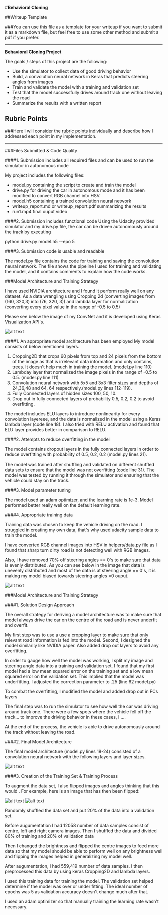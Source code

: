 #**Behavioral Cloning** 

##Writeup Template

###You can use this file as a template for your writeup if you want to submit it as a markdown file, but feel free to use some other method and submit a pdf if you prefer.

---

**Behavioral Cloning Project**

The goals / steps of this project are the following:
* Use the simulator to collect data of good driving behavior
* Build, a convolution neural network in Keras that predicts steering angles from images
* Train and validate the model with a training and validation set
* Test that the model successfully drives around track one without leaving the road
* Summarize the results with a written report


[//]: # (Image References)

[image1]: ./examples/placeholder.png "Model Visualization"
[image2]: ./examples/placeholder.png "Grayscaling"
[image3]: ./examples/placeholder_small.png "Recovery Image"
[image4]: ./examples/placeholder_small.png "Recovery Image"
[image5]: ./examples/placeholder_small.png "Recovery Image"
[image6]: ./examples/placeholder_small.png "Normal Image"
[image7]: ./examples/placeholder_small.png "Flipped Image"

## Rubric Points
###Here I will consider the [rubric points](https://review.udacity.com/#!/rubrics/432/view) individually and describe how I addressed each point in my implementation.  

---
###Files Submitted & Code Quality

####1. Submission includes all required files and can be used to run the simulator in autonomous mode

My project includes the following files:
* model.py containing the script to create and train the model
* drive.py for driving the car in autonomous mode and it has been modified to convert RGB channel into HSV.
* model.h5 containing a trained convolution neural network 
* writeup_report.md or writeup_report.pdf summarizing the results
* run1.mp4 final ouput video

####2. Submission includes functional code
Using the Udacity provided simulator and my drive.py file, the car can be driven autonomously around the track by executing 

python drive.py model.h5 --epo 5


####3. Submission code is usable and readable

The model.py file contains the code for training and saving the convolution neural network. The file shows the pipeline I used for training and validating the model, and it contains comments to explain how the code works.

###Model Architecture and Training Strategy

I have used NVIDIA architecture and I found it perform really well on any dataset. 
As a data wrangling using Cropping 2d (converting images from (160, 320,3) into (76, 320, 3)) and lambda layer for normalization (converting every pixel value in the range of -0.5 to 0.5)

Please see below the image of my ConvNet and it is developed using Keras Visualization API's.

![alt text](https://github.com/ankit2grover/CarND-Behavioral-Cloning-P3/blob/master/images/model.png)

####1. An appropriate model architecture has been employed
My model consists of below mentioned layers.
1) Cropping2D that crops 60 pixels from top and 24 pixels from the bottom of the image as that is irrelevant data information and only contains, trees. It doesn't help much in training the model. (model.py line 110)
2) Lambday layer that normalized the image pixels in the range of -0.5 to 0.5. (model.py line 111)
3) Convolution neural network with 5x5 and 3x3 filter sizes and depths of 24,36,48 and 64, 64 respectively.(model.py lines 112-119).
4) Fully Connected layers of hidden sizes 100, 50, 10.
4) Drop out in fully connected layers of probability 0.5, 0.2, 0.2 to avoid overfitting.

The model includes ELU layers to introduce nonlinearity for every convolution layereee, and the data is normalized in the model using a Keras lambda layer (code line 18).  I also tried with RELU activation and found that ELU layer provides better in comparison to RELU.

####2. Attempts to reduce overfitting in the model

The model contains dropout layers in the fully connected layers in order to reduce overfitting with probability of 0.5, 0.2, 0.2 (model.py lines 21). 

The model was trained after shuffling and validated on different shuffled data sets to ensure that the model was not overfitting (code line 31). The model was tested by running it through the simulator and ensuring that the vehicle could stay on the track.

####3. Model parameter tuning

The model used an adam optimizer, and the learning rate is 1e-3. Model performed better really well on the default learning rate.

####4. Appropriate training data

Training data was chosen to keep the vehicle driving on the road. I struggled in creating my own data, that's why used udacity sample data to train the model.

I have converted RGB channel images into HSV in helpers/data.py file as I found that sharp turn dirty road is not detecting well with RGB images.

Also, I have removed 70% off steering angles == 0's to make sure that data is evenly distributed. As you can see below in the image that data is unevenly distributed and most of the data is at steering angle == 0's, it is making my model biased towards steering angles =0 ouput. 

![alt text](https://github.com/ankit2grover/CarND-Behavioral-Cloning-P3/blob/master/images/steering.png)


###Model Architecture and Training Strategy

####1. Solution Design Approach

The overall strategy for deriving a model architecture was to make sure that model always drive the car on the centre of the road and is never underfit and overfit.

My first step was to use a use a cropping layer to make sure that only relevant road information is fed into the model.
Second, I designed the model similarily like NVIDIA paper. Also added drop out layers to avoid any overfitting.

In order to gauge how well the model was working, I split my image and steering angle data into a training and validation set. I found that my first model had a low mean squared error on the training set and a low mean squared error on the validation set. This implied that the model was underfitting. I adjusted the correction parameter to .25 (line 62 model.py)   

To combat the overfitting, I modified the model and added drop out in FCs layers

The final step was to run the simulator to see how well the car was driving around track one. There were a few spots where the vehicle fell off the track... to improve the driving behavior in these cases, I ....

At the end of the process, the vehicle is able to drive autonomously around the track without leaving the road.




####2. Final Model Architecture

The final model architecture (model.py lines 18-24) consisted of a convolution neural network with the following layers and layer sizes.

![alt text](https://github.com/ankit2grover/CarND-Behavioral-Cloning-P3/blob/master/images/model.png)

####3. Creation of the Training Set & Training Process

To augment the data set, I also flipped images and angles thinking that this would . For example, here is an image that has then been flipped:

![alt text](https://github.com/ankit2grover/CarND-Behavioral-Cloning-P3/blob/master/images/original.png)
![alt text](https://github.com/ankit2grover/CarND-Behavioral-Cloning-P3/blob/master/images/flip.png)


Randomly shuffled the data set and put 20% of the data into a validation set. 

Before augumentation I had 12058 number of data samples consist of centre, left and right camera images. Then I shuffled the data and divided 80% of training and 20% of validation data

Then I changed the brightness and flipped the centre images to feed more data so that my model should be able to perform well on any brightness well and flipping the images helped in generalizing my model well.

After augumentation, I had 559,419 number of data samples. I then preprocessed this data by using keras Cropping2D and lambda layers.

I used this training data for training the model. The validation set helped determine if the model was over or under fitting. The ideal number of epochs was 5 as validation accuracy doesn't change much after that. 

I used an adam optimizer so that manually training the learning rate wasn't necessary.